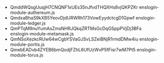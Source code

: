 * QmddWQsgUuqjH7CNQNF1xUEs35nJfvdTHQXHs8vjQKPZKr enslogin-module-authereum.js
* QmdxaBhaS9kXB5YeovDjdURWRh173VowEyydctcgD1Gpwf enslogin-module-ledger.js
* QmPTqM9nuYumAsZmsNHRJQkqZRTMsGcDqGSppPVjDj3BFa enslogin-module-metamask.js
* QmNSoXezkcRUw64wCgbYSVaGJSvLSZeiBNjR1rmdDMw4iu enslogin-module-portis.js
* QmebEADvb4ZYEB6bmQodjFZhL6UfUzWvP5fFisr7wM7Pt5 enslogin-module-torus.js

